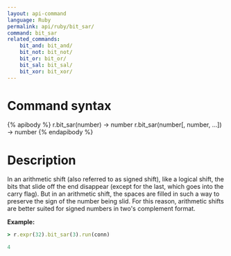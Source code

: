 ```yaml
---
layout: api-command
language: Ruby
permalink: api/ruby/bit_sar/
command: bit_sar
related_commands:
    bit_and: bit_and/
    bit_not: bit_not/
    bit_or: bit_or/
    bit_sal: bit_sal/
    bit_xor: bit_xor/
---
```


# Command syntax #

{% apibody %}
r.bit_sar(number) &rarr; number
r.bit_sar(number[, number, ...]) &rarr; number
{% endapibody %}

# Description #

In an arithmetic shift (also referred to as signed shift), like a logical shift, the bits that slide off the end disappear (except for the last, which goes into the carry flag). But in an arithmetic shift, the spaces are filled in such a way to preserve the sign of the number being slid. For this reason, arithmetic shifts are better suited for signed numbers in two's complement format.

__Example:__

```rb
> r.expr(32).bit_sar(3).run(conn)

4
```
